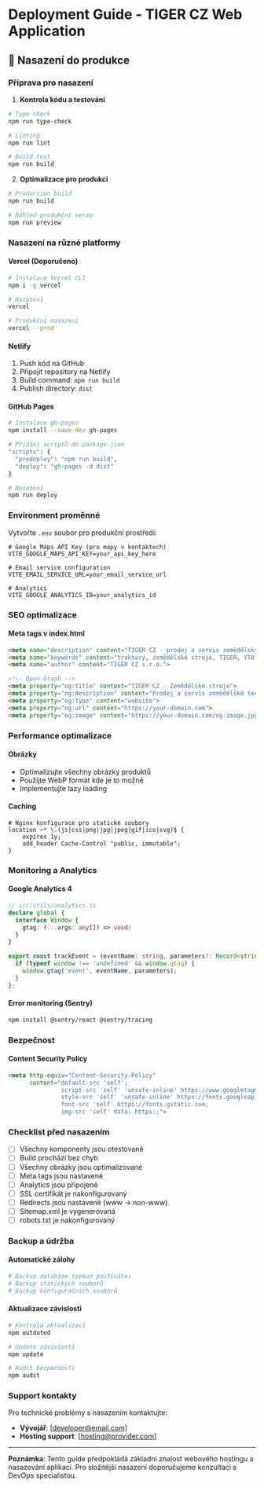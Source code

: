 # Deployment Guide - TIGER CZ Web Application

## 🚀 Nasazení do produkce

### Příprava pro nasazení

1. **Kontrola kódu a testování**
```bash
# Type check
npm run type-check

# Linting
npm run lint

# Build test
npm run build
```

2. **Optimalizace pro produkci**
```bash
# Production build
npm run build

# Náhled produkční verze
npm run preview
```

### Nasazení na různé platformy

#### Vercel (Doporučeno)
```bash
# Instalace Vercel CLI
npm i -g vercel

# Nasazení
vercel

# Produkční nasazení
vercel --prod
```

#### Netlify
1. Push kód na GitHub
2. Připojit repository na Netlify
3. Build command: `npm run build`
4. Publish directory: `dist`

#### GitHub Pages
```bash
# Instalace gh-pages
npm install --save-dev gh-pages

# Přidání scriptů do package.json
"scripts": {
  "predeploy": "npm run build",
  "deploy": "gh-pages -d dist"
}

# Nasazení
npm run deploy
```

### Environment proměnné

Vytvořte `.env` soubor pro produkční prostředí:

```env
# Google Maps API Key (pro mapy v kontaktech)
VITE_GOOGLE_MAPS_API_KEY=your_api_key_here

# Email service configuration
VITE_EMAIL_SERVICE_URL=your_email_service_url

# Analytics
VITE_GOOGLE_ANALYTICS_ID=your_analytics_id
```

### SEO optimalizace

#### Meta tags v index.html
```html
<meta name="description" content="TIGER CZ - prodej a servis zemědělských strojů, traktorů, nakladačů a bagrů. Nejlevnější 50HP traktor na českém trhu.">
<meta name="keywords" content="traktory, zemědělské stroje, TIGER, YTO, JINMA, MANITECH, LIZZARD, prodej, servis, pronájem">
<meta name="author" content="TIGER CZ s.r.o.">

<!-- Open Graph -->
<meta property="og:title" content="TIGER CZ - Zemědělské stroje">
<meta property="og:description" content="Prodej a servis zemědělské techniky. Nejlevnější 50HP traktor na českém trhu.">
<meta property="og:type" content="website">
<meta property="og:url" content="https://your-domain.com">
<meta property="og:image" content="https://your-domain.com/og-image.jpg">
```

### Performance optimalizace

#### Obrázky
- Optimalizujte všechny obrázky produktů
- Použijte WebP formát kde je to možné  
- Implementujte lazy loading

#### Caching
```nginx
# Nginx konfigurace pro statické soubory
location ~* \.(js|css|png|jpg|jpeg|gif|ico|svg)$ {
    expires 1y;
    add_header Cache-Control "public, immutable";
}
```

### Monitoring a Analytics

#### Google Analytics 4
```typescript
// src/utils/analytics.ts
declare global {
  interface Window {
    gtag: (...args: any[]) => void;
  }
}

export const trackEvent = (eventName: string, parameters?: Record<string, any>) => {
  if (typeof window !== 'undefined' && window.gtag) {
    window.gtag('event', eventName, parameters);
  }
};
```

#### Error monitoring (Sentry)
```bash
npm install @sentry/react @sentry/tracing
```

### Bezpečnost

#### Content Security Policy
```html
<meta http-equiv="Content-Security-Policy" 
      content="default-src 'self'; 
               script-src 'self' 'unsafe-inline' https://www.googletagmanager.com; 
               style-src 'self' 'unsafe-inline' https://fonts.googleapis.com;
               font-src 'self' https://fonts.gstatic.com;
               img-src 'self' data: https:;">
```

### Checklist před nasazením

- [ ] Všechny komponenty jsou otestované
- [ ] Build prochází bez chyb
- [ ] Všechny obrázky jsou optimalizované  
- [ ] Meta tags jsou nastavené
- [ ] Analytics jsou připojené
- [ ] SSL certifikát je nakonfigurovaný
- [ ] Redirects jsou nastavené (www → non-www)
- [ ] Sitemap.xml je vygenerovaná
- [ ] robots.txt je nakonfigurovaný

### Backup a údržba

#### Automatické zálohy
```bash
# Backup databáze (pokud používáte)
# Backup statických souborů
# Backup konfiguračních souborů
```

#### Aktualizace závislostí
```bash
# Kontrola aktualizací
npm outdated

# Update závislostí
npm update

# Audit bezpečnosti
npm audit
```

### Support kontakty

Pro technické problémy s nasazením kontaktujte:
- **Vývojář**: [developer@email.com]
- **Hosting support**: [hosting@provider.com]

---

**Poznámka**: Tento guide předpokládá základní znalost webového hostingu a nasazování aplikací. Pro složitější nasazení doporučujeme konzultaci s DevOps specialistou.